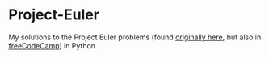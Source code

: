 # Project-Euler
My solutions to the Project Euler problems (found [originally here](https://projecteuler.net), but also in [freeCodeCamp](https://www.freecodecamp.org/learn/coding-interview-prep/project-euler/)) in Python.
